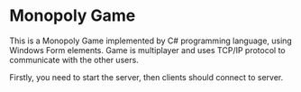 # Monopoly Game
This is a Monopoly Game implemented by C# programming language, using Windows Form elements. 
Game is multiplayer and uses TCP/IP protocol to communicate with the other users.

Firstly, you need to start the server, then clients should connect to server.
